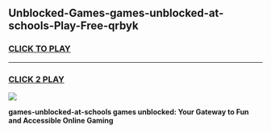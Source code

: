 
## Unblocked-Games-games-unblocked-at-schools-Play-Free-qrbyk
<h3>
<a href="https://premium76.site?title=games-unblocked-at-schools&ref=10A">CLICK TO PLAY</a></h3>
<hr>

<h3>
<a href="https://premium76.site?title=games-unblocked-at-schools&ref=10A">CLICK 2 PLAY</a>
  
</h3>

<a href="https://premium76.site?title=games-unblocked-at-schools&ref=10A"><img src="https://clearcache.store/games.png"></a>


**games-unblocked-at-schools games unblocked: Your Gateway to Fun and Accessible Online Gaming**
